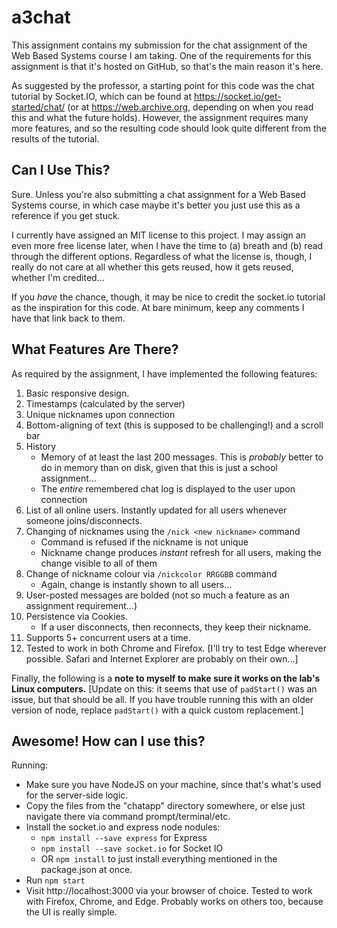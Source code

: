 # a3chat
This assignment contains my submission for the chat assignment of the Web Based Systems course I am taking. One of the requirements for this assignment is that it's hosted on GitHub, so that's the main reason it's here.

As suggested by the professor, a starting point for this code was the chat tutorial by Socket.IO, which can be found at https://socket.io/get-started/chat/ (or at https://web.archive.org, depending on when you read this and what the future holds). However, the assignment requires many more features, and so the resulting code should look quite different from the results of the tutorial.

## Can I Use This?

Sure. Unless you're also submitting a chat assignment for a Web Based Systems course, in which case maybe it's better you just use this as a reference if you get stuck.

I currently have assigned an MIT license to this project. I may assign an even more free license later, when I have the time to (a) breath and (b) read through the different options. Regardless of what the license is, though, I really do not care at all whether this gets reused, how it gets reused, whether I'm credited...

If you *have* the chance, though, it may be nice to credit the socket.io tutorial as the inspiration for this code. At bare minimum, keep any comments I have that link back to them.

## What Features Are There?

As required by the assignment, I have implemented the following features:
1. Basic responsive design.
2. Timestamps (calculated by the server)
3. Unique nicknames upon connection
4. Bottom-aligning of text (this is supposed to be challenging!) and a scroll bar
5. History
    + Memory of at least the last 200 messages. This is *probably* better to do in memory than on disk, given that this is just a school assignment...
    + The *entire* remembered chat log is displayed to the user upon connection
6. List of all online users. Instantly updated for all users whenever someone joins/disconnects.
7. Changing of nicknames using the `/nick <new nickname>` command
    + Command is refused if the nickname is not unique
    + Nickname change produces *instant* refresh for all users, making the change visible to all of them
8. Change of nickname colour via `/nickcolor RRGGBB` command
    + Again, change is instantly shown to all users...
9. User-posted messages are bolded (not so much a feature as an assignment requirement...)
10. Persistence via Cookies.
    + If a user disconnects, then reconnects, they keep their nickname.
11. Supports 5+ concurrent users at a time.
12. Tested to work in both Chrome and Firefox. \[I'll try to test Edge wherever possible. Safari and Internet Explorer are probably on their own...\]

Finally, the following is a **note to myself to make sure it works on the lab's Linux computers.**
\[Update on this: it seems that use of `padStart()` was an issue, but that should be all. If you have trouble running this with an older version of node, replace `padStart()` with a quick custom replacement.\]

## Awesome! How can I use this?
Running:
+ Make sure you have NodeJS on your machine, since that's what's used for the server-side logic.
+ Copy the files from the "chatapp" directory somewhere, or else just navigate there via command prompt/terminal/etc.
+ Install the socket.io and express node nodules:
	+ `npm install --save express` for Express
	+ `npm install --save socket.io` for Socket IO
	+ OR `npm install` to just install everything mentioned in the package.json at once.
+ Run `npm start`
+ Visit http://localhost:3000 via your browser of choice. Tested to work with Firefox, Chrome, and Edge. Probably works on others too, because the UI is really simple.





